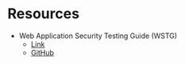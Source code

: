 # Resources

- Web Application Security Testing Guide (WSTG)
	- [Link](https://owasp.org/www-project-web-security-testing-guide/stable/)
	- [GitHub](https://github.com/OWASP/www-project-web-security-testing-guide/tree/master/stable)
